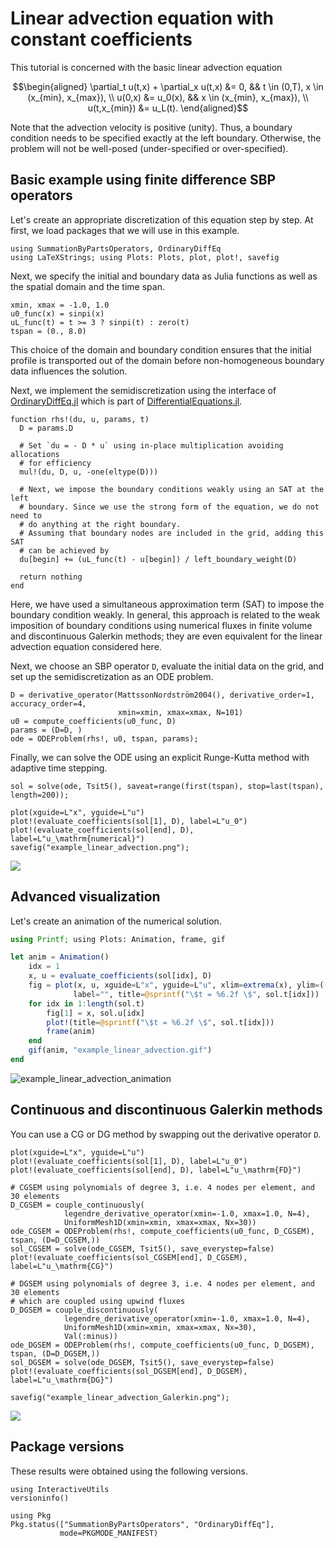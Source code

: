 # Linear advection equation with constant coefficients

This tutorial is concerned with the basic linear advection equation

```math
\begin{aligned}
    \partial_t u(t,x) + \partial_x u(t,x) &= 0, && t \in (0,T), x \in (x_{min}, x_{max}), \\
    u(0,x) &= u_0(x), && x \in (x_{min}, x_{max}), \\
    u(t,x_{min}) &= u_L(t).
\end{aligned}
```

Note that the advection velocity is positive (unity). Thus, a boundary condition
needs to be specified exactly at the left boundary. Otherwise, the problem will
not be well-posed (under-specified or over-specified).

## Basic example using finite difference SBP operators

Let's create an appropriate discretization of this equation step by step. At first,
we load packages that we will use in this example.

```@example linear_advection
using SummationByPartsOperators, OrdinaryDiffEq
using LaTeXStrings; using Plots: Plots, plot, plot!, savefig
```

Next, we specify the initial and boundary data as Julia functions as well as the
spatial domain and the time span.

```@example linear_advection
xmin, xmax = -1.0, 1.0
u0_func(x) = sinpi(x)
uL_func(t) = t >= 3 ? sinpi(t) : zero(t)
tspan = (0., 8.0)
```

This choice of the domain and boundary condition ensures that the initial profile
is transported out of the domain before non-homogeneous boundary data influences
the solution.

Next, we implement the semidiscretization using the interface of
[OrdinaryDiffEq.jl](https://github.com/SciML/OrdinaryDiffEq.jl)
which is part of [DifferentialEquations.jl](https://diffeq.sciml.ai/latest/).

```@example linear_advection
function rhs!(du, u, params, t)
  D = params.D

  # Set `du = - D * u` using in-place multiplication avoiding allocations
  # for efficiency
  mul!(du, D, u, -one(eltype(D)))

  # Next, we impose the boundary conditions weakly using an SAT at the left
  # boundary. Since we use the strong form of the equation, we do not need to
  # do anything at the right boundary.
  # Assuming that boundary nodes are included in the grid, adding this SAT
  # can be achieved by
  du[begin] += (uL_func(t) - u[begin]) / left_boundary_weight(D)

  return nothing
end
```

Here, we have used a simultaneous approximation term (SAT) to impose the boundary
condition weakly. In general, this approach is related to the weak imposition
of boundary conditions using numerical fluxes in finite volume and discontinuous
Galerkin methods; they are even equivalent for the linear advection equation
considered here.

Next, we choose an SBP operator `D`, evaluate the initial data on the grid, and
set up the semidiscretization as an ODE problem.

```@example linear_advection
D = derivative_operator(MattssonNordström2004(), derivative_order=1, accuracy_order=4,
                        xmin=xmin, xmax=xmax, N=101)
u0 = compute_coefficients(u0_func, D)
params = (D=D, )
ode = ODEProblem(rhs!, u0, tspan, params);
```

Finally, we can solve the ODE using an explicit Runge-Kutta method with adaptive
time stepping.

```@example linear_advection
sol = solve(ode, Tsit5(), saveat=range(first(tspan), stop=last(tspan), length=200));

plot(xguide=L"x", yguide=L"u")
plot!(evaluate_coefficients(sol[1], D), label=L"u_0")
plot!(evaluate_coefficients(sol[end], D), label=L"u_\mathrm{numerical}")
savefig("example_linear_advection.png");
```

![](example_linear_advection.png)

## Advanced visualization

Let's create an animation of the numerical solution.

```julia
using Printf; using Plots: Animation, frame, gif

let anim = Animation()
    idx = 1
    x, u = evaluate_coefficients(sol[idx], D)
    fig = plot(x, u, xguide=L"x", yguide=L"u", xlim=extrema(x), ylim=(-1.05, 1.05),
              label="", title=@sprintf("\$t = %6.2f \$", sol.t[idx]))
    for idx in 1:length(sol.t)
        fig[1] = x, sol.u[idx]
        plot!(title=@sprintf("\$t = %6.2f \$", sol.t[idx]))
        frame(anim)
    end
    gif(anim, "example_linear_advection.gif")
end
```

![example_linear_advection_animation](https://user-images.githubusercontent.com/12693098/119224994-7bb8c480-bb01-11eb-9c3e-c4fea709da71.gif)

## Continuous and discontinuous Galerkin methods

You can use a CG or DG method by swapping out the derivative operator `D`.

```@example linear_advection
plot(xguide=L"x", yguide=L"u")
plot!(evaluate_coefficients(sol[1], D), label=L"u_0")
plot!(evaluate_coefficients(sol[end], D), label=L"u_\mathrm{FD}")

# CGSEM using polynomials of degree 3, i.e. 4 nodes per element, and 30 elements
D_CGSEM = couple_continuously(
            legendre_derivative_operator(xmin=-1.0, xmax=1.0, N=4),
            UniformMesh1D(xmin=xmin, xmax=xmax, Nx=30))
ode_CGSEM = ODEProblem(rhs!, compute_coefficients(u0_func, D_CGSEM), tspan, (D=D_CGSEM,))
sol_CGSEM = solve(ode_CGSEM, Tsit5(), save_everystep=false)
plot!(evaluate_coefficients(sol_CGSEM[end], D_CGSEM), label=L"u_\mathrm{CG}")

# DGSEM using polynomials of degree 3, i.e. 4 nodes per element, and 30 elements
# which are coupled using upwind fluxes
D_DGSEM = couple_discontinuously(
            legendre_derivative_operator(xmin=-1.0, xmax=1.0, N=4),
            UniformMesh1D(xmin=xmin, xmax=xmax, Nx=30),
            Val(:minus))
ode_DGSEM = ODEProblem(rhs!, compute_coefficients(u0_func, D_DGSEM), tspan, (D=D_DGSEM,))
sol_DGSEM = solve(ode_DGSEM, Tsit5(), save_everystep=false)
plot!(evaluate_coefficients(sol_DGSEM[end], D_DGSEM), label=L"u_\mathrm{DG}")

savefig("example_linear_advection_Galerkin.png");
```

![](example_linear_advection_Galerkin.png)


## Package versions

These results were obtained using the following versions.

```@example linear_advection
using InteractiveUtils
versioninfo()

using Pkg
Pkg.status(["SummationByPartsOperators", "OrdinaryDiffEq"],
           mode=PKGMODE_MANIFEST)
```
